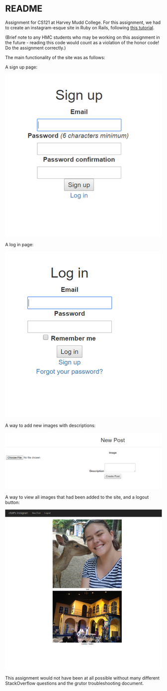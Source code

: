 # README

Assignment for CS121 at Harvey Mudd College. For this assignment, we had to create an instagram-esque site in Ruby on Rails, following [this tutorial](https://www.youtube.com/watch?v=MpFO4Zr0EPE).

(Brief note to any HMC students who may be working on this assignment in the future - reading this code would count as a violation of the honor code! Do the assignment correctly.)

The main functionality of the site was as follows:

A sign up page:

![Sign up page](https://github.com/cfstiff/instagramProjectHMC/blob/master/registrationPage.PNG)

A log in page:

![Log-in page](https://github.com/cfstiff/instagramProjectHMC/blob/master/logInPage.PNG)


A way to add new images with descriptions:

![New Image Form](https://github.com/cfstiff/instagramProjectHMC/blob/master/newPost.PNG)

A way to view all images that had been added to the site, and a logout button:

![All images, featuring me + a goat and a high school theater set](https://github.com/cfstiff/instagramProjectHMC/blob/master/logOutAndFeed.PNG)



This assignment would not have been at all possible without many different StackOverflow questions and the grutor troubleshooting document.


